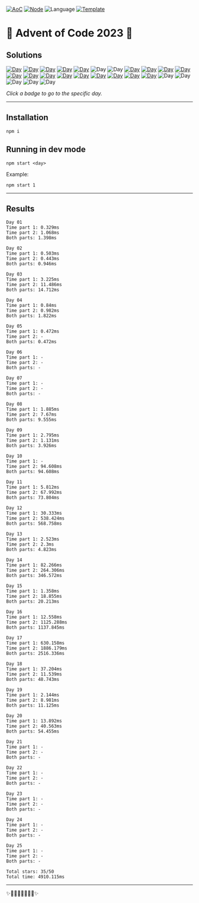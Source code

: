 <!-- Entries between SOLUTIONS and RESULTS tags are auto-generated -->

[![AoC](https://badgen.net/badge/AoC/2023/blue)](https://adventofcode.com/2023)
[![Node](https://badgen.net/badge/Node/v16.13.0+/blue)](https://nodejs.org/en/download/)
![Language](https://badgen.net/badge/Language/JavaScript/blue)
[![Template](https://badgen.net/badge/Template/aocrunner/blue)](https://github.com/caderek/aocrunner)

# 🎄 Advent of Code 2023 🎄

## Solutions

<!--SOLUTIONS-->

[![Day](https://badgen.net/badge/01/%E2%98%85%E2%98%85/green)](src/day01)
[![Day](https://badgen.net/badge/02/%E2%98%85%E2%98%85/green)](src/day02)
[![Day](https://badgen.net/badge/03/%E2%98%85%E2%98%85/green)](src/day03)
[![Day](https://badgen.net/badge/04/%E2%98%85%E2%98%85/green)](src/day04)
[![Day](https://badgen.net/badge/05/%E2%98%85%E2%98%86/yellow)](src/day05)
![Day](https://badgen.net/badge/06/%E2%98%86%E2%98%86/gray)
![Day](https://badgen.net/badge/07/%E2%98%86%E2%98%86/gray)
[![Day](https://badgen.net/badge/08/%E2%98%85%E2%98%85/green)](src/day08)
[![Day](https://badgen.net/badge/09/%E2%98%85%E2%98%85/green)](src/day09)
[![Day](https://badgen.net/badge/10/%E2%98%85%E2%98%85/green)](src/day10)
[![Day](https://badgen.net/badge/11/%E2%98%85%E2%98%85/green)](src/day11)
[![Day](https://badgen.net/badge/12/%E2%98%85%E2%98%85/green)](src/day12)
[![Day](https://badgen.net/badge/13/%E2%98%85%E2%98%85/green)](src/day13)
[![Day](https://badgen.net/badge/14/%E2%98%85%E2%98%85/green)](src/day14)
[![Day](https://badgen.net/badge/15/%E2%98%85%E2%98%85/green)](src/day15)
[![Day](https://badgen.net/badge/16/%E2%98%85%E2%98%85/green)](src/day16)
[![Day](https://badgen.net/badge/17/%E2%98%85%E2%98%85/green)](src/day17)
[![Day](https://badgen.net/badge/18/%E2%98%85%E2%98%85/green)](src/day18)
[![Day](https://badgen.net/badge/19/%E2%98%85%E2%98%85/green)](src/day19)
[![Day](https://badgen.net/badge/20/%E2%98%85%E2%98%85/green)](src/day20)
![Day](https://badgen.net/badge/21/%E2%98%86%E2%98%86/gray)
![Day](https://badgen.net/badge/22/%E2%98%86%E2%98%86/gray)
![Day](https://badgen.net/badge/23/%E2%98%86%E2%98%86/gray)
![Day](https://badgen.net/badge/24/%E2%98%86%E2%98%86/gray)
![Day](https://badgen.net/badge/25/%E2%98%86%E2%98%86/gray)

<!--/SOLUTIONS-->

_Click a badge to go to the specific day._

---

## Installation

```
npm i
```

## Running in dev mode

```
npm start <day>
```

Example:

```
npm start 1
```

---

## Results

<!--RESULTS-->

```
Day 01
Time part 1: 0.329ms
Time part 2: 1.068ms
Both parts: 1.398ms
```

```
Day 02
Time part 1: 0.503ms
Time part 2: 0.443ms
Both parts: 0.946ms
```

```
Day 03
Time part 1: 3.225ms
Time part 2: 11.486ms
Both parts: 14.712ms
```

```
Day 04
Time part 1: 0.84ms
Time part 2: 0.982ms
Both parts: 1.822ms
```

```
Day 05
Time part 1: 0.472ms
Time part 2: -
Both parts: 0.472ms
```

```
Day 06
Time part 1: -
Time part 2: -
Both parts: -
```

```
Day 07
Time part 1: -
Time part 2: -
Both parts: -
```

```
Day 08
Time part 1: 1.885ms
Time part 2: 7.67ms
Both parts: 9.555ms
```

```
Day 09
Time part 1: 2.795ms
Time part 2: 1.131ms
Both parts: 3.926ms
```

```
Day 10
Time part 1: -
Time part 2: 94.608ms
Both parts: 94.608ms
```

```
Day 11
Time part 1: 5.812ms
Time part 2: 67.992ms
Both parts: 73.804ms
```

```
Day 12
Time part 1: 30.333ms
Time part 2: 538.424ms
Both parts: 568.758ms
```

```
Day 13
Time part 1: 2.523ms
Time part 2: 2.3ms
Both parts: 4.823ms
```

```
Day 14
Time part 1: 82.266ms
Time part 2: 264.306ms
Both parts: 346.572ms
```

```
Day 15
Time part 1: 1.358ms
Time part 2: 18.855ms
Both parts: 20.213ms
```

```
Day 16
Time part 1: 12.558ms
Time part 2: 1125.288ms
Both parts: 1137.845ms
```

```
Day 17
Time part 1: 630.158ms
Time part 2: 1886.179ms
Both parts: 2516.336ms
```

```
Day 18
Time part 1: 37.204ms
Time part 2: 11.539ms
Both parts: 48.743ms
```

```
Day 19
Time part 1: 2.144ms
Time part 2: 8.981ms
Both parts: 11.125ms
```

```
Day 20
Time part 1: 13.892ms
Time part 2: 40.563ms
Both parts: 54.455ms
```

```
Day 21
Time part 1: -
Time part 2: -
Both parts: -
```

```
Day 22
Time part 1: -
Time part 2: -
Both parts: -
```

```
Day 23
Time part 1: -
Time part 2: -
Both parts: -
```

```
Day 24
Time part 1: -
Time part 2: -
Both parts: -
```

```
Day 25
Time part 1: -
Time part 2: -
Both parts: -
```

```
Total stars: 35/50
Total time: 4910.115ms
```

<!--/RESULTS-->

---

✨🎄🎁🎄🎅🎄🎁🎄✨